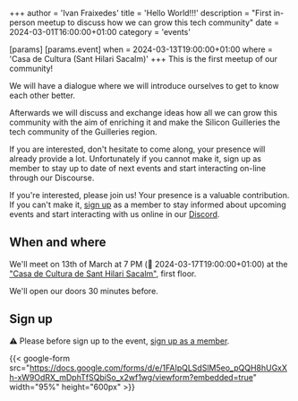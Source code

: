 +++
author = 'Ivan Fraixedes'
title = 'Hello World!!!'
description = "First in-person meetup to discuss how we can grow this tech community"
date = 2024-03-01T16:00:00+01:00
category = 'events'

[params]
[params.event]
when = 2024-03-13T19:00:00+01:00
where = 'Casa de Cultura (Sant Hilari Sacalm)'
+++
This is the first meetup of our community!

We will have a dialogue where we will introduce ourselves to get to know each other better.

Afterwards we will discuss and exchange ideas how all we can grow this community with the aim of enriching it and make the Silicon Guilleries the tech community of the Guilleries region.
<!--more-->

If you are interested, don't hesitate to come along, your presence will already provide a lot. Unfortunately if you cannot make it, sign up as member to stay up to date of next events and start interacting on-line through our Discourse.

If you're interested, please join us! Your presence is a valuable contribution. If you can't make it, [sign up](/sign-up-member) as a member to stay informed about upcoming events and start interacting with us online in our [Discord](/#cta).

## When and where

We'll meet on 13th of March at 7 PM (🤖 2024-03-17T19:00:00+01:00) at the ["Casa de Cultura de Sant Hilari Sacalm"](https://maps.app.goo.gl/9ApT5MCTBNBJPa5AA), first floor.

We'll open our doors 30 minutes before.

## Sign up

:warning: Please before sign up to the event, [sign up as a member](/sign-up-member).

{{< google-form src="https://docs.google.com/forms/d/e/1FAIpQLSdSlM5eo_pQQH8hUGxXh-xW9OdRX_mDphTfSQbiSo_x2wf1wg/viewform?embedded=true" width="95%" height="600px" >}}

